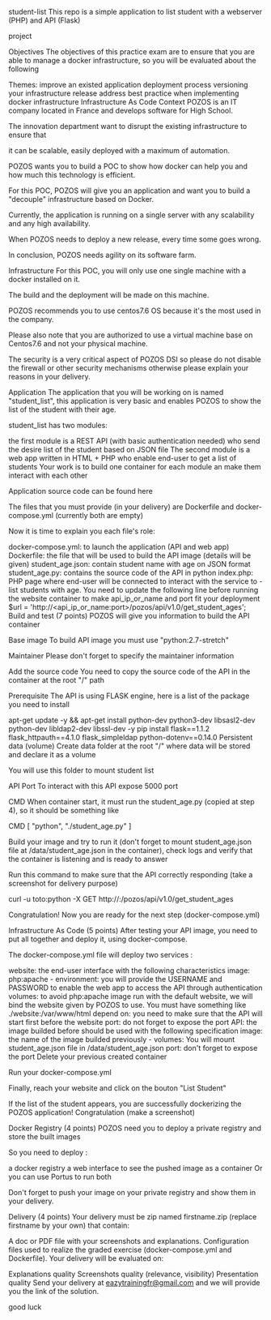 student-list
This repo is a simple application to list student with a webserver (PHP) and API (Flask)

project

Objectives
The objectives of this practice exam are to ensure that you are able to manage a docker infrastructure, so you will be evaluated about the following

Themes:
improve an existed application deployment process
versioning your infrastructure release
address best practice when implementing docker infrastructure
Infrastructure As Code
Context
POZOS is an IT company located in France and develops software for High School.

The innovation department want to disrupt the existing infrastructure to ensure that

it can be scalable, easily deployed with a maximum of automation.

POZOS wants you to build a POC to show how docker can help you and how much this technology is efficient.

For this POC, POZOS will give you an application and want you to build a "decouple" infrastructure based on Docker.

Currently, the application is running on a single server with any scalability and any high availability.

When POZOS needs to deploy a new release, every time some goes wrong.

In conclusion, POZOS needs agility on its software farm.

Infrastructure
For this POC, you will only use one single machine with a docker installed on it.

The build and the deployment will be made on this machine.

POZOS recommends you to use centos7.6 OS because it's the most used in the company.

Please also note that you are authorized to use a virtual machine base on Centos7.6 and not your physical machine.

The security is a very critical aspect of POZOS DSI so please do not disable the firewall or other security mechanisms otherwise please explain your reasons in your delivery.

Application
The application that you will be working on is named "student_list", this application is very basic and enables POZOS to show the list of the student with their age.

student_list has two modules:

the first module is a REST API (with basic authentication needed) who send the desire list of the student based on JSON file
The second module is a web app written in HTML + PHP who enable end-user to get a list of students
Your work is to build one container for each module an make them interact with each other

Application source code can be found here

The files that you must provide (in your delivery) are Dockerfile and docker-compose.yml (currently both are empty)

Now it is time to explain you each file's role:

docker-compose.yml: to launch the application (API and web app)
Dockerfile: the file that will be used to build the API image (details will be given)
student_age.json: contain student name with age on JSON format
student_age.py: contains the source code of the API in python
index.php: PHP  page where end-user will be connected to interact with the service to - list students with age. You need to update the following line before running the website container to make api_ip_or_name and port fit your deployment  $url = 'http://<api_ip_or_name:port>/pozos/api/v1.0/get_student_ages';
Build and test (7 points)
POZOS will give you information to build the API container

Base image
To build API image you must use "python:2.7-stretch"

Maintainer
Please don't forget to specify the maintainer information

Add the source code
You need to copy the source code of the API in the container at the root "/" path

Prerequisite
The API is using FLASK engine,  here is a list of the package you need to install

apt-get update -y && apt-get install python-dev python3-dev libsasl2-dev python-dev libldap2-dev libssl-dev -y
pip install flask==1.1.2 flask_httpauth==4.1.0 flask_simpleldap python-dotenv==0.14.0
Persistent data (volume)
Create data folder at the root "/" where data will be stored and declare it as a volume

You will use this folder to mount student list

API Port
To interact with this API expose 5000 port

CMD
When container start, it must run the student_age.py (copied at step 4), so it should be something like

CMD [ "python", "./student_age.py" ]

Build your image and try to run it (don't forget to mount student_age.json file at /data/student_age.json in the container), check logs and verify that the container is listening and is  ready to answer

Run this command to make sure that the API correctly responding (take a screenshot for delivery purpose)

curl -u toto:python -X GET http://<host IP>:<API exposed port>/pozos/api/v1.0/get_student_ages

Congratulation! Now you are ready for the next step (docker-compose.yml)

Infrastructure As Code (5 points)
After testing your API image, you need to put all together and deploy it, using docker-compose.

The docker-compose.yml file will deploy two services :

website: the end-user interface with the following characteristics
image: php:apache   - environment: you will provide the USERNAME and PASSWORD to enable the web app to access the API through authentication
volumes: to avoid php:apache image run with the default website, we will bind the website given by POZOS to use. You must have something like ./website:/var/www/html
depend on: you need to make sure that the API will start first before the website
port: do not forget to expose the port
API: the image builded before should be used with the following specification
image: the name of the image builded previously   - volumes: You will mount student_age.json file in /data/student_age.json
port: don't forget to expose the port
Delete your previous created container

Run your docker-compose.yml

Finally, reach your website and click on the bouton "List Student"

If the list of the student appears, you are successfully dockerizing the POZOS application! Congratulation (make a screenshot)

Docker Registry (4 points)
POZOS need you to deploy a private registry and store the built images

So you need to deploy :

a docker registry
a web interface to see the pushed image as a container
Or you can use Portus to run both

Don't forget to push your image on your private registry and show them in your delivery.

Delivery (4 points)
Your delivery must be zip named firstname.zip (replace firstname by your own) that contain:

A doc or PDF file with your screenshots and explanations.
Configuration files used to realize the graded exercise (docker-compose.yml and Dockerfile).
Your delivery will be evaluated on:

Explanations quality
Screenshots quality (relevance, visibility)
Presentation quality
Send your delivery at eazytrainingfr@gmail.com and we will provide you the link of the solution.

good luck